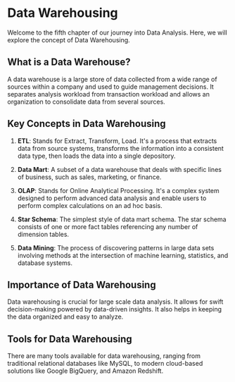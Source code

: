 # Data Warehousing

Welcome to the fifth chapter of our journey into Data Analysis. Here, we will explore the concept of Data Warehousing.

## What is a Data Warehouse?

A data warehouse is a large store of data collected from a wide range of sources within a company and used to guide management decisions. It separates analysis workload from transaction workload and allows an organization to consolidate data from several sources.

## Key Concepts in Data Warehousing

1. **ETL**: Stands for Extract, Transform, Load. It's a process that extracts data from source systems, transforms the information into a consistent data type, then loads the data into a single depository.

2. **Data Mart**: A subset of a data warehouse that deals with specific lines of business, such as sales, marketing, or finance.

3. **OLAP**: Stands for Online Analytical Processing. It's a complex system designed to perform advanced data analysis and enable users to perform complex calculations on an ad hoc basis.

4. **Star Schema**: The simplest style of data mart schema. The star schema consists of one or more fact tables referencing any number of dimension tables.

5. **Data Mining**: The process of discovering patterns in large data sets involving methods at the intersection of machine learning, statistics, and database systems.

## Importance of Data Warehousing

Data warehousing is crucial for large scale data analysis. It allows for swift decision-making powered by data-driven insights. It also helps in keeping the data organized and easy to analyze.

## Tools for Data Warehousing

There are many tools available for data warehousing, ranging from traditional relational databases like MySQL, to modern cloud-based solutions like Google BigQuery, and Amazon Redshift.
